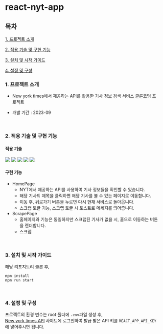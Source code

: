 # react-nyt-app


## 목차
[1. 프로젝트 소개](#1-프로젝트-소개)

[2. 적용 기술 및 구현 기능](#2-적용-기술-및-구현-기능)

[3. 설치 및 시작 가이드](#3-설치-및-시작-가이드)

[4. 설정 및 구성](#4-설정-및-구성)


### 1. 프로젝트 소개
-  New york times에서 제공하는 API를 활용한 기사 정보 검색 서비스 클론코딩 프로젝트

- 개발 기간 : 2023-09

<br/>

### 2. 적용 기술 및 구현 기능
#### 적용 기술
<img src="https://img.shields.io/badge/React-61DAFB?style=flat&logo=React&logoColor=white"/> <img src="https://img.shields.io/badge/ReactQuery-FF4154?style=flat&logo=ReactQuery&logoColor=white"/> <img src="https://img.shields.io/badge/Axios-5A29E4?style=flat&logo=Axios&logoColor=white"/> <img src="https://img.shields.io/badge/ReactToastify-000000?style=flat&logo=ReactToastify&logoColor=white"/> <img src="https://img.shields.io/badge/TailWindCSS-06B6D4?style=flat&logo=TailWindCSS&logoColor=white"/>

#### 구현 기능
  - HomePage
    - NYT에서 제공하는 API를 사용하여 기사 정보들을 확인할 수 있습니다.
    - 해당 기사의 제목을 클릭하면 해당 기사를 볼 수 있는 페이지로 이동합니다.
    - 이동 후, 뒤로가기 버튼을 누르면 다시 현재 서비스로 돌아옵니다.
    - 스크랩 토글 기능, 스크랩 토글 시 토스트로 메세지를 띄어줍니다.
  - ScrapePage
    - 홈페이지와 기능은 동일하지만 스크랩된 기사가 없을 시, 홈으로 이동하는 버튼을 렌더합니다.
    - 스크랩

<br/>

### 3. 설치 및 시작 가이드

해당 리포지토리 클론 후,
```
npm install
npm run start
```

<br/>

### 4. 설정 및 구성

프로젝트의 환경 변수는 root 폴더에 `.env`파일 생성 후,<br/>
[New york times API](https://developer.nytimes.com/apis) 사이트에 로그인하여 발급 받은 API 키를 `REACT_APP_API_KEY`에 넣어주시면 됩니다.
